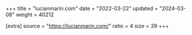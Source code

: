 +++
title = "lucianmarin.com"
date = "2022-03-22"
updated = "2024-03-08"
weight = 40212

[extra]
source = "https://lucianmarin.com/"
ratio = 4
size = 39
+++
